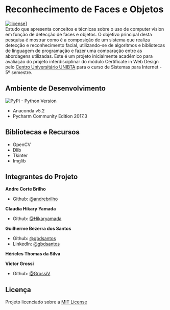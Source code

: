 # Reconhecimento de Faces e Objetos
[![license](https://img.shields.io/github/license/mashape/apistatus.svg)](https://opensource.org/licenses/MIT)]  
Estudo que apresenta conceitos e técnicas sobre o uso de computer vision em função de detecção de faces e objetos. O objetivo principal desta pesquisa é mostrar como é a
composição de um sistema que realiza detecção e reconhecimento facial, utilizando-se de algoritmos e bibliotecas de linguagem de programação e fazer uma comparação entre as
abordagens utilizadas.
Este é um projeto inicialmente acadêmico para avaliação do projeto interdisciplinar do módulo Certificate in Web Design pelo [Centro Universitário UNIBTA](http://http://www.ibta.edu.br/) para o curso de Sistemas para Internet - 5º semestre.

## Ambiente de Desenvolvimento
  ![PyPI - Python Version](https://img.shields.io/pypi/pyversions/Django.svg)
  - Anaconda v5.2
  - Pycharm Community Edition 2017.3

## Bibliotecas e Recursos 
  - OpenCV
  - Dlib
  - Tkinter
  - Imglib

## Integrantes do Projeto

**Andre Corte Brilho**
- Github: [@andrebrilho](https://github.com/andrebrilho)  

**Claudia Hikary Yamada**
- Github: [@Hikaryamada](https://github.com/Hikaryamada)  

**Guilherme Bezerra dos Santos**
- Github: [@gbdsantos](https://www.linkedin.com/in/gbdsantos/)
- LinkedIn: [@gbdsantos](https://www.linkedin.com/in/gbdsantos/)  

**Héricles Thomas da Silva**  

**Victor Grossi**
- Github: [@GrossiV](https://github.com/GrossiV)

## Licença
Projeto licenciado sobre a [MIT License](https://github.com/gbdsantos/recognition-faces-and-objects/LICENSE) 

